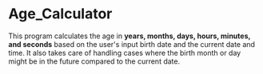# Age_Calculator
This program calculates the age in **years, months, days, hours, minutes, and seconds** based on the user's input birth date and the current date and time.
It also takes care of handling cases where the birth month or day might be in the future compared to the current date.
